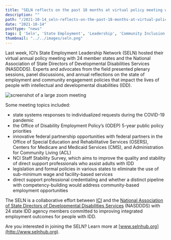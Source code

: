 ```yaml
---
title: "SELN reflects on the past 18 months at virtual policy meeting with member states"
description: ""
path: "/2021-10-14_seln-reflects-on-the-past-18-months-at-virtual-policy-meeting.md"
date: "2021-10-14"
posttype: "news"
tags: [ 'Seln', 'State Employment', 'Leadership', 'Community Inclusion', 'Policy']
thumbnail: "../../images/seln.png"
---
```


Last week, ICI’s State Employment Leadership Network (SELN) hosted their virtual annual policy meeting with 24 member states and the National Association of State Directors of Developmental Disabilities Services (NASDDDS). Experts and advocates from the field presented plenary sessions, panel discussions, and annual reflections on the state of employment and community engagement policies that impact the lives of people with intellectual and developmental disabilities (IDD).

![screenshot of a large zoom meeting](SELN-meeting-zoom-screenshot.png "Nearly 100 members across participant states joined the virtual annual policy meeting")

 

Some meeting topics included:

*   state systems responses to individualized requests during the COVID-19 pandemic
*   the Office of Disability Employment Policy’s (ODEP) 5-year public policy priorities
*   innovative federal partnership opportunities with federal partners in the Office of Special Education and Rehabilitative Services (OSERS), Centers for Medicare and Medicaid Services (CMS), and Administration for Community Living (ACL)
*   NCI Staff Stability Survey, which aims to improve the quality and stability of direct support professionals who assist adults with IDD
*   legislation and formal policies in various states to eliminate the use of sub-minimum wage and facility-based services
*   direct support professional credentialing and whether a distinct pipeline with competency-building would address community-based employment opportunities

The SELN is a collaborative effort between [ICI](http://www.communityinclusion.org/) and the [National Association of State Directors of Developmental Disabilities Services](https://www.nasddds.org/) (NASDDDS) with 24 state IDD agency members committed to improving integrated employment outcomes for people with IDD.

Are you interested in joining the SELN? Learn more at [www.selnhub.org](http://www.selnhub.org).